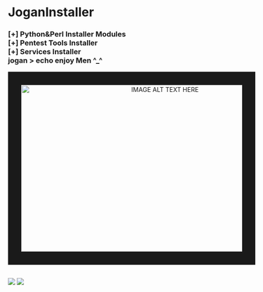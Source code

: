# JoganInstaller
<h3>
[+] Python&Perl Installer Modules <br>
[+] Pentest Tools Installer<br>
[+] Services Installer <br>
    jogan > echo enjoy Men ^_^
</h3>
<center><a href="https://youtube.com/c/M4rkWalker" target="_blank"><img src="https://raw.githubusercontent.com/m4rktn/jogan/master/hokage.png" 
alt="IMAGE ALT TEXT HERE" width="640" height="380" border="30" /></a></center>
<h2><b></b></h2>
<img src='https://raw.githubusercontent.com/m4rktn/jogan/master/konoha1.png'>
<img src='https://raw.githubusercontent.com/m4rktn/jogan/master/konoha.png'>
